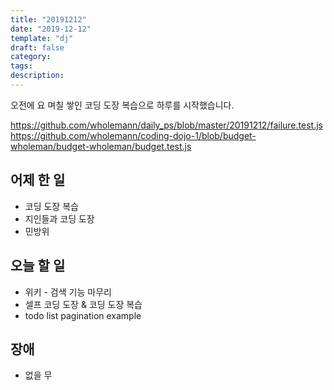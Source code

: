 ```yaml
---
title: "20191212"
date: "2019-12-12"
template: "dj"
draft: false
category: 
tags:
description:
---
```


오전에 요 며칠 쌓인 코딩 도장 복습으로 하루를 시작했습니다.

<https://github.com/wholemann/daily_ps/blob/master/20191212/failure.test.js>
<https://github.com/wholemann/coding-dojo-1/blob/budget-wholeman/budget-wholeman/budget.test.js>

## 어제 한 일

* 코딩 도장 복습
* 지인들과 코딩 도장
* 민방위

## 오늘 할 일

* 위키 - 검색 기능 마무리
* 셀프 코딩 도장 & 코딩 도장 복습
* todo list pagination example

## 장애

* 없을 무
